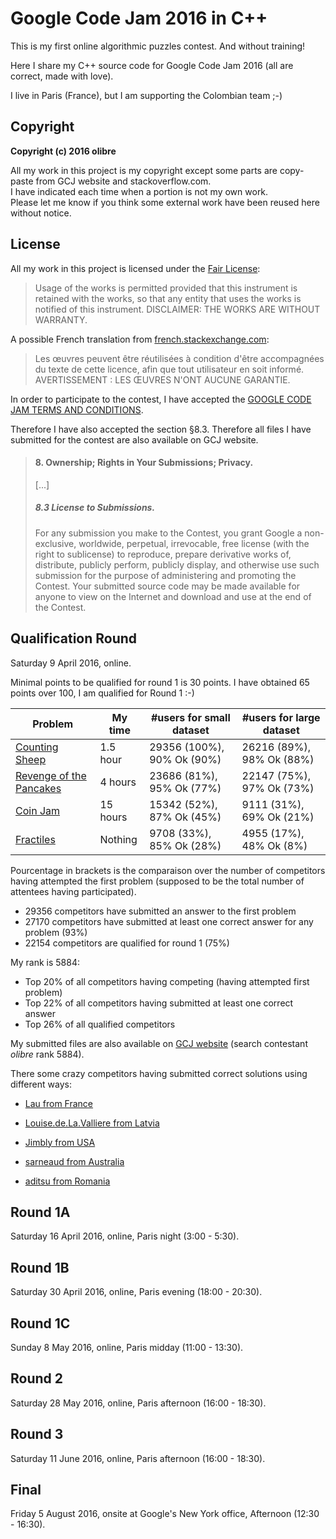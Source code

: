Google Code Jam 2016 in C++
===========================

This is my first online algorithmic puzzles contest. And without training!

Here I share my C++ source code for Google Code Jam 2016 (all are correct, made with love).

I live in Paris (France), but I am supporting the Colombian team ;-) 


Copyright
---------

**Copyright (c) 2016 olibre**

All my work in this project is my copyright except 
some parts are copy-paste from GCJ website and stackoverflow.com.  
I have indicated each time when a portion is not my own work.  
Please let me know if you think some external work have been reused here without notice. 

License
-------

All my work in this project is licensed under the [Fair License](https://en.wikipedia.org/wiki/Fair_License):

> Usage of the works is permitted provided
> that this instrument is retained with the works,
> so that any entity that uses the works
> is notified of this instrument.
> DISCLAIMER: THE WORKS ARE WITHOUT WARRANTY.

A possible French translation from [french.stackexchange.com](http://french.stackexchange.com/questions/7034):

> Les œuvres peuvent être réutilisées
> à condition d'être accompagnées du texte de cette licence,
> afin que tout utilisateur en soit informé.
> AVERTISSEMENT : LES ŒUVRES N'ONT AUCUNE GARANTIE.

In order to participate to the contest,
I have accepted the [GOOGLE CODE JAM TERMS AND CONDITIONS](https://code.google.com/codejam/terms.html).

Therefore I have also accepted the section §8.3.
Therefore all files I have submitted for the contest are also available on GCJ website.

> #### 8. Ownership; Rights in Your Submissions; Privacy.
> [...]
> ##### 8.3 License to Submissions.
> For any submission you make to the Contest,
> you grant Google a non-exclusive, worldwide, perpetual, irrevocable,
> free license (with the right to sublicense) to reproduce,
> prepare derivative works of, distribute, publicly perform,
> publicly display, and otherwise use such submission for the purpose
> of administering and promoting the Contest.
> Your submitted source code may be made available for anyone
> to view on the Internet and download and use at the end of the Contest.


Qualification Round
-------------------

Saturday 9 April 2016, online.

Minimal points to be qualified for round 1 is 30 points.
I have obtained 65 points over 100, I am qualified for Round 1 :-)

 Problem                   |My time |#users for small dataset  |#users for large dataset      
---------------------------|--------|--------------------------|-------------------------
[Counting Sheep][]         |1.5 hour|29356 (100%), 90% Ok (90%)|26216 (89%), 98% Ok (88%)
[Revenge of the Pancakes][]|4 hours |23686  (81%), 95% Ok (77%)|22147 (75%), 97% Ok (73%)
[Coin Jam][]               |15 hours|15342  (52%), 87% Ok (45%)| 9111 (31%), 69% Ok (21%)
[Fractiles][]              |Nothing | 9708  (33%), 85% Ok (28%)| 4955 (17%), 48% Ok  (8%)

Pourcentage in brackets is the comparaison over the number of competitors having attempted the first problem (supposed to be the total number of attentees having participated).
* 29356 competitors have submitted an answer to the first problem
* 27170 competitors have submitted at least one correct answer for any problem (93%)
* 22154 competitors are qualified for round 1 (75%)

My rank is 5884:
* Top 20% of all competitors having competing (having attempted first problem)
* Top 22% of all competitors having submitted at least one correct answer
* Top 26% of all qualified competitors

My submitted files are also available on [GCJ website](https://code.google.com/codejam/contest/6254486/scoreboard#vf=1&sp=5881)
(search contestant *olibre* rank 5884).

There some crazy competitors having submitted correct solutions using different ways:
* [Lau from France](https://www.go-hero.net/jam/16/name/Lau)
* [Louise.de.La.Valliere from Latvia](https://www.go-hero.net/jam/16/name/Louise.de.La.Valliere)
* [Jimbly from USA](https://www.go-hero.net/jam/16/name/Jimbly)
* [sarneaud from Australia](https://www.go-hero.net/jam/16/name/sarneaud)
* [aditsu from Romania](https://www.go-hero.net/jam/16/name/aditsu)


  [Counting Sheep]:          qualification/sheep/README.md
  [Revenge of the Pancakes]: qualification/pancakes/README.md
  [Coin Jam]:                qualification/jamcoin/README.md
  [Fractiles]: https://code.google.com/codejam/contest/6254486/dashboard#s=p3



Round 1A
--------

Saturday 16 April 2016, online, Paris night (3:00 - 5:30).


Round 1B
--------

Saturday 30 April 2016, online, Paris evening (18:00 - 20:30).


Round 1C
--------

Sunday 8 May 2016, online, Paris midday (11:00 - 13:30).


Round 2
-------

Saturday 28 May 2016, online, Paris afternoon (16:00 - 18:30).


Round 3
-------

Saturday 11 June 2016, online, Paris afternoon (16:00 - 18:30).


Final
------

Friday 5 August 2016, onsite at Google's New York office, Afternoon (12:30 - 16:30).

